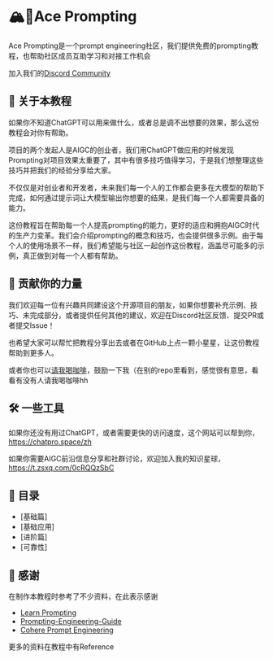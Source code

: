 # 🏔️🌈Ace Prompting
Ace Prompting是一个prompt engineering社区，我们提供免费的prompting教程，也帮助社区成员互助学习和对接工作机会

加入我们的[Discord Community](https://discord.gg/eWD4shBz)

## 🤔 关于本教程
如果你不知道ChatGPT可以用来做什么，或者总是调不出想要的效果，那么这份教程会对你有帮助。

项目的两个发起人是AIGC的创业者，我们用ChatGPT做应用的时候发现Prompting对项目效果太重要了，其中有很多技巧值得学习，于是我们想整理这些技巧并把我们的经验分享给大家。

不仅仅是对创业者和开发者，未来我们每一个人的工作都会更多在大模型的帮助下完成，如何通过提示词让大模型输出你想要的结果，是我们每一个人都需要具备的能力。

这份教程旨在帮助每一个人提高prompting的能力，更好的适应和拥抱AIGC时代的生产力变革。我们会介绍prompting的概念和技巧，也会提供很多示例。由于每个人的使用场景不一样，我们希望能与社区一起创作这份教程，涵盖尽可能多的示例，真正做到对每一个人都有帮助。


## 🥂 贡献你的力量

我们欢迎每一位有兴趣共同建设这个开源项目的朋友，如果你想要补充示例、技巧、未完成部分，或者提供任何其他的建议，欢迎在Discord社区反馈、提交PR或者提交Issue！

也希望大家可以帮忙把教程分享出去或者在GitHub上点一颗小星星，让这份教程帮助到更多人。

或者你也可以[请我喝咖啡](https://www.buymeacoffee.com/chuchangcc)，鼓励一下我（在别的repo里看到，感觉很有意思，看看有没有人请我喝咖啡hh


## 🛠️ 一些工具

如果你还没有用过ChatGPT，或者需要更快的访问速度，这个网站可以帮到你，https://chatpro.space/zh

如果你需要AIGC前沿信息分享和社群讨论，欢迎加入我的知识星球，https://t.zsxq.com/0cRQQzSbC

## 🚀 目录

- [基础篇]
- [基础应用]
- [进阶篇]
- [可靠性]


## 💓 感谢
在制作本教程时参考了不少资料，在此表示感谢

- [Learn Prompting](https://learnprompting.org/docs/intro)
- [Prompting-Engineering-Guide](https://github.com/dair-ai/Prompt-Engineering-Guide)
- [Cohere Prompt Engineering](https://docs.cohere.ai/docs/prompt-engineering)

更多的资料在教程中有Reference

